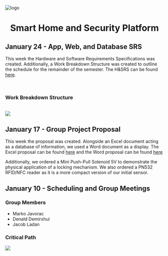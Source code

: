 ![logo](https://raw.githubusercontent.com/roomi-develop/roomi/master/documentation/Branding/roomi-branding/roomi--logo.png)
<h1 align="center">Smart Home and Security Platform</h1>
<!--
<h2 align="center">April 25 - Final Report</h2>
<p>Placeholder</p>

<h2 align="center">April 18 - Presentation</h2>
<p>Placeholder</p>

<h2 align="center">April 11 - Project Demonstration</h2>
<p>Placeholder</p>

<h2 align="center">April 4 - Group Physical Enclosure Demonstration</h2>
<p>Placeholder</p>

<h2 align="center">March 28 - Group Troubleshooting Status Update</h2>
<p>Placeholder</p>

<h2 align="center">March 21 - Checklist</h2>
<p>Placeholder</p>

<h2 align="center">March 14 - Group Project Status Update</h2>
<p>Placeholder</p>

<h2 align="center">March 7 - Group Build Instructions</h2>
<p>Placeholder</p>

<h2 align="center">February 28 - Group Integration Status Update</h2>
<p>Placeholder</p>

<h2 align="center">February 14 - App, Web and Database Independent Demonstration</h2>
<p>Placeholder</p>

<h2 align="center">February 7 - Structure, Abstract, Indroduction, Declaration</h>
<p>Placeholder</p>

<h2 align="center">January 31 - Group Project Status Update</h2>
<p>Placeholder</p>
-->

<h2>January 24 - App, Web, and Database SRS</h2>
<p>
  This week the Hardware and Software Requirements Specifications was created. Additionally, a Work Breakdown Structure was created to outline the schedule for the remainder of the semester. The H&SRS can be found <a href="https://github.com/roomi-develop/roomi/blob/master/documentation/Capstone/SRS_HRS.docx">here</a>.
</p>
<br>
<h3>Work Breakdown Structure</h3>
<br>
<img src="https://raw.githubusercontent.com/roomi-develop/roomi/master/documentation/Capstone/work_breakdown_structure.png">

<h2 >January 17 - Group Project Proposal</h2>
<p>
  This week the proposal was created. Alongside an Excel document acting as a database of information, we used a 
  Word document as a display. The Excel proposal can be found <a href="https://github.com/roomi-develop/roomi/blob/master/documentation/Capstone/roomi_proposal_excel.pdf">here</a> and the Word proposal can be found <a href="https://github.com/roomi-develop/roomi/blob/master/documentation/Capstone/roomi_proposal_word.pdf">here</a>
</p>
<p>
  Additionally, we ordered a Mini Push-Pull Solenoid 5V to demonstrate the physical application of a locking mechanism. We also
  ordered a PN532 RFID/NFC reader as it is a more compact version of our initial sensor.
</p>

<h2>January 10 - Scheduling and Group Meetings</h2>
<h3>Group Members</h3>
<ul>
  <li>Marko Javorac</li>
  <li>Denald Demirxhui</li>
  <li>Jacob Ladan</li>
</ul>
<h3>Critical Path</h3>
<img src="https://raw.githubusercontent.com/roomi-develop/roomi/master/documentation/Capstone/critical_path.PNG">
